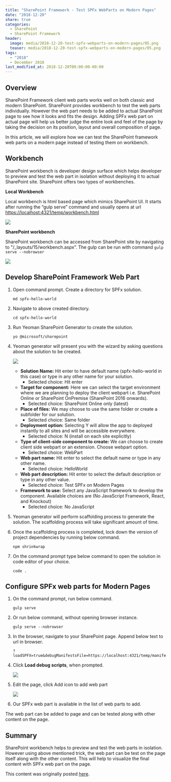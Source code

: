 ```yaml
---
title: "SharePoint Framework - Test SPFx WebParts on Modern Pages"
date: "2018-12-20"
share: true
categories:
  - SharePoint
  - SharePoint Framework
header:
  image: media/2018-12-20-test-spfx-webparts-on-modern-pages/05.png
  teaser: media/2018-12-20-test-spfx-webparts-on-modern-pages/05.png
tags:
  - "2018"
  - December 2018
last_modified_at: 2018-12-20T00:00:00-00:00
---
```


## Overview

SharePoint Framework client web parts works well on both classic and modern SharePoint. SharePoint provides workbench to test the web parts individually. However the web part needs to be added to actual SharePoint page to see how it looks and fits the design. Adding SPFx web part on actual page will help us better judge the entire look and feel of the page by taking the decision on its position, layout and overall composition of page.

In this article, we will explore how we can test the SharePoint framework web parts on a modern page instead of testing them on workbench.


## Workbench

SharePoint workbench is developer design surface which helps developer to preview and test the web part in isolation without deploying it to actual SharePoint site. SharePoint offers two types of workbenches.

**Local Workbench**

Local workbench is html based page which mimics SharePoint UI. It starts after running the “gulp serve” command and usually opens at url [https://localhost:4321/temp/workbench.html](https://localhost:4321/temp/workbench.html)

![](/media/2018-12-20-test-spfx-webparts-on-modern-pages/01.png)


**SharePoint workbench**

SharePoint workbench can be accessed from SharePoint site by navigating to "/_layouts/15/workbench.aspx”. The gulp can be run with command ```gulp serve --nobrowser```

![](/media/2018-12-20-test-spfx-webparts-on-modern-pages/02.png)


## Develop SharePoint Framework Web Part

1. Open command prompt. Create a directory for SPFx solution.

    ```
    md spfx-hello-world
    ```

2. Navigate to above created directory.

    ```
    cd spfx-hello-world
    ```

3. Run Yeoman SharePoint Generator to create the solution.

    ```
    yo @microsoft/sharepoint
    ```

4. Yeoman generator will present you with the wizard by asking questions about the solution to be created.

    ![](/media/2018-12-20-test-spfx-webparts-on-modern-pages/03.png)

    - **Solution Name:** Hit enter to have default name (spfx-hello-world in this case) or type in any other name for your solution.
        - Selected choice: Hit enter
    - **Target for component:** Here we can select the target environment where we are planning to deploy the client webpart i.e. SharePoint Online or SharePoint OnPremise (SharePoint 2016 onwards).
        - Selected choice: SharePoint Online only (latest)
    - **Place of files:** We may choose to use the same folder or create a subfolder for our solution.
        - Selected choice: Same folder
    - **Deployment option:** Selecting Y will allow the app to deployed instantly to all sites and will be accessible everywhere.
        - Selected choice: N (install on each site explicitly)
    - **Type of client-side component to create:** We can choose to create client side webpart or an extension. Choose webpart option.
        - Selected choice: WebPart
    - **Web part name:** Hit enter to select the default name or type in any other name.
        - Selected choice: HelloWorld
    - **Web part description:** Hit enter to select the default description or type in any other value.
        - Selected choice: Test SPFx on Modern Pages
    - **Framework to use:** Select any JavaScript framework to develop the component. Available choices are (No JavaScript Framework, React, and Knockout)
        - Selected choice: No JavaScript

5. Yeoman generator will perform scaffolding process to generate the solution. The scaffolding process will take significant amount of time.
6. Once the scaffolding process is completed, lock down the version of project dependencies by running below command.

    ```
    npm shrinkwrap
    ```

7. On the command prompt type below command to open the solution in code editor of your choice.

    ```
    code .
    ```


## Configure SPFx web parts for Modern Pages

1. On the command prompt, run below command.

    ```
    gulp serve
    ```

2. Or run below command, without opening browser instance.

    ```
    gulp serve --nobrowser
    ```

3. In the browser, navigate to your SharePoint page. Append below text to url in browser.

    ```
    ?loadSPFX=true&debugManifestsFile=https://localhost:4321/temp/manifests.js
    ```

4. Click **Load debug scripts**, when prompted.

    ![](/media/2018-12-20-test-spfx-webparts-on-modern-pages/04.png)

5. Edit the page, click Add icon to add web part

    ![](/media/2018-12-20-test-spfx-webparts-on-modern-pages/05.png)

6. Our SPFx web part is available in the list of web parts to add.

The web part can be added to page and can be tested along with other content on the page.


## Summary

SharePoint workbench helps to preview and test the web parts in isolation. However using above mentioned trick, the web part can be test on the page itself along with the other content. This will help to visualize the final content with SPFx web part on the page.

This content was originally posted [here](https://www.c-sharpcorner.com/article/sharepoint-framework-test-spfx-webparts-on-modern-pages/).
